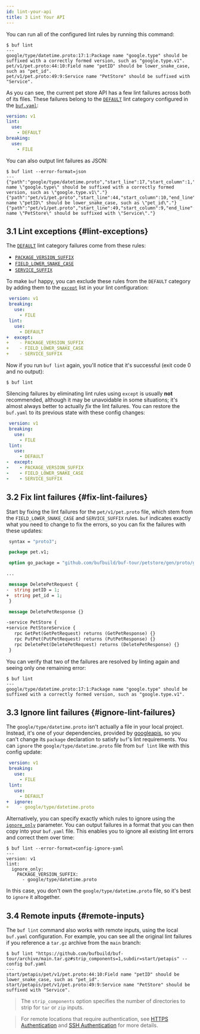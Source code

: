 ```yaml
---
id: lint-your-api
title: 3 Lint Your API
---
```


You can run all of the configured lint rules by running this command:

```terminal
$ buf lint
---
google/type/datetime.proto:17:1:Package name "google.type" should be suffixed with a correctly formed version, such as "google.type.v1".
pet/v1/pet.proto:44:10:Field name "petID" should be lower_snake_case, such as "pet_id".
pet/v1/pet.proto:49:9:Service name "PetStore" should be suffixed with "Service".
```

As you can see, the current pet store API has a few lint failures across both of its
files. These failures belong to the [`DEFAULT`](../lint/rules.md#default) lint category
configured in the [`buf.yaml`](../configuration/v1/buf-yaml.md):

```yaml title="buf.yaml"
version: v1
lint:
  use:
    - DEFAULT
breaking:
  use:
    - FILE
```

You can also output lint failures as JSON:

```terminal
$ buf lint --error-format=json
---
{"path":"google/type/datetime.proto","start_line":17,"start_column":1,"end_line":17,"end_column":21,"type":"PACKAGE_VERSION_SUFFIX","message":"Package name \"google.type\" should be suffixed with a correctly formed version, such as \"google.type.v1\"."}
{"path":"pet/v1/pet.proto","start_line":44,"start_column":10,"end_line":44,"end_column":15,"type":"FIELD_LOWER_SNAKE_CASE","message":"Field name \"petID\" should be lower_snake_case, such as \"pet_id\"."}
{"path":"pet/v1/pet.proto","start_line":49,"start_column":9,"end_line":49,"end_column":17,"type":"SERVICE_SUFFIX","message":"Service name \"PetStore\" should be suffixed with \"Service\"."}
```

## 3.1 Lint exceptions {#lint-exceptions}

The [`DEFAULT`](/lint/rules#default) lint category failures come from these rules:

* [`PACKAGE_VERSION_SUFFIX`](../lint/rules.md#package_version_suffix)
* [`FIELD_LOWER_SNAKE_CASE`](../lint/rules.md#field_lower_snake_case)
* [`SERVICE_SUFFIX`](../lint/rules.md#service_suffix)

To make `buf` happy, you can exclude these rules from the `DEFAULT` category by adding them to the
[`except`](/lint/configuration#except) list in your lint configuration:

```yaml title="buf.yaml" {8-11}
 version: v1
 breaking:
   use:
     - FILE
 lint:
   use:
     - DEFAULT
+  except:
+    - PACKAGE_VERSION_SUFFIX
+    - FIELD_LOWER_SNAKE_CASE
+    - SERVICE_SUFFIX
```

Now if you run `buf lint` again, you'll notice that it's successful (exit code 0 and no output):

```terminal
$ buf lint
```

Silencing failures by eliminating lint rules using `except` is usually **not** recommended,
although it may be unavoidable in some situations; it's almost always better to actually _fix_
the lint failures. You can restore the `buf.yaml` to its previous state with these config changes:

```yaml title="buf.yaml" {5-8}
 version: v1
 breaking:
   use:
     - FILE
 lint:
   use:
     - DEFAULT
-  except:
-    - PACKAGE_VERSION_SUFFIX
-    - FIELD_LOWER_SNAKE_CASE
-    - SERVICE_SUFFIX
```

## 3.2 Fix lint failures {#fix-lint-failures}

Start by fixing the lint failures for the `pet/v1/pet.proto` file, which stem from the `FIELD_LOWER_SNAKE_CASE`
and `SERVICE_SUFFIX` rules. `buf` indicates exactly what you need to change to fix the errors, so you can
fix the failures with these updates:

```protobuf title="pet/v1/pet.proto" {10-11,16-17}
 syntax = "proto3";

 package pet.v1;

 option go_package = "github.com/bufbuild/buf-tour/petstore/gen/proto/go/pet/v1;petv1";

...

 message DeletePetRequest {
-  string petID = 1;
+  string pet_id = 1;
 }

 message DeletePetResponse {}

-service PetStore {
+service PetStoreService {
   rpc GetPet(GetPetRequest) returns (GetPetResponse) {}
   rpc PutPet(PutPetRequest) returns (PutPetResponse) {}
   rpc DeletePet(DeletePetRequest) returns (DeletePetResponse) {}
 }
```

You can verify that two of the failures are resolved by linting again and seeing only one remaining error:

```terminal
$ buf lint
---
google/type/datetime.proto:17:1:Package name "google.type" should be suffixed with a correctly formed version, such as "google.type.v1".
```

## 3.3 Ignore lint failures {#ignore-lint-failures}

The `google/type/datetime.proto` isn't actually a file in your local project. Instead, it's one of your
dependencies, provided by [googleapis](https://buf.build/googleapis/googleapis), so you can't change its
`package` declaration to satisfy `buf`'s lint requirements. You can `ignore` the `google/type/datetime.proto`
file from `buf lint` like with this config update:

```yaml title="buf.yaml" {5-6}
 version: v1
 breaking:
   use:
     - FILE
 lint:
   use:
     - DEFAULT
+  ignore:
+    - google/type/datetime.proto
```

Alternatively, you can specify exactly which rules to ignore using the [`ignore_only`](/lint/configuration#ignore_only)
parameter. You can output failures in a format that you can then copy into your `buf.yaml` file. This enables you to ignore
all existing lint errors and correct them over time:

```terminal
$ buf lint --error-format=config-ignore-yaml
---
version: v1
lint:
  ignore_only:
    PACKAGE_VERSION_SUFFIX:
      - google/type/datetime.proto
```

In this case, you don't own the `google/type/datetime.proto` file, so it's best to `ignore` it altogether.

## 3.4 Remote inputs {#remote-inputs}

The `buf lint` command also works with remote inputs, using the local `buf.yaml` configuration. For example, you can see all
the original lint failures if you reference a `tar.gz` archive from the `main` branch:

```terminal
$ buf lint "https://github.com/bufbuild/buf-tour/archive/main.tar.gz#strip_components=1,subdir=start/petapis" --config buf.yaml
---
start/petapis/pet/v1/pet.proto:44:10:Field name "petID" should be lower_snake_case, such as "pet_id".
start/petapis/pet/v1/pet.proto:49:9:Service name "PetStore" should be suffixed with "Service".
```

> The `strip_components` option specifies the number of directories to strip for `tar` or `zip` inputs.

> For remote locations that require authentication, see [HTTPS Authentication](../reference/inputs.md#https) and
> [SSH Authentication](../reference/inputs.md#ssh) for more details.

